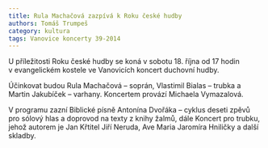 ```yaml
---
title: Rula Machačová zazpívá k Roku české hudby
authors: Tomáš Trumpeš
category: kultura
tags: Vanovice koncerty 39-2014
---
```


U příležitosti Roku české hudby se koná v sobotu 18. října od 17 hodin v evangelickém kostele ve Vanovicích koncert duchovní hudby.

Účinkovat budou Rula Machačová – soprán, Vlastimil Bialas – trubka a Martin Jakubíček – varhany. Koncertem provází Michaela Vymazalová.

V programu zazní Biblické písně Antonína Dvořáka – cyklus deseti zpěvů pro sólový hlas a doprovod na texty z knihy žalmů, dále Koncert pro trubku, jehož autorem je Jan Křtitel Jiří Neruda, Ave Maria Jaromíra Hniličky a další skladby.